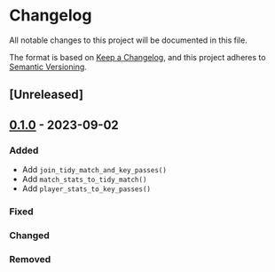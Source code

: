 # Changelog

All notable changes to this project will be documented in this file.

The format is based on [Keep a Changelog](https://keepachangelog.com/en/1.0.0/),
and this project adheres to [Semantic Versioning](https://semver.org/spec/v2.0.0.html).

## [Unreleased]

## [0.1.0] - 2023-09-02

### Added

- Add `join_tidy_match_and_key_passes()`
- Add `match_stats_to_tidy_match()`
- Add `player_stats_to_key_passes()`

### Fixed

### Changed

### Removed

[0.1.0]: https://github.com/niesfutbol/key_passes_and_contexted_xg/compare/init...v0.1.0